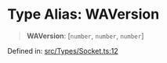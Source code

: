 # Type Alias: WAVersion

> **WAVersion**: \[`number`, `number`, `number`\]

Defined in: [src/Types/Socket.ts:12](https://github.com/Fokusdotid/Baileys/blob/d7495b24bcd136e35724329fba661cfcc0bc8eed/src/Types/Socket.ts#L12)

